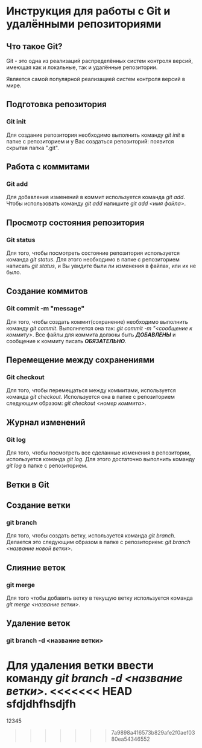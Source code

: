 # Инструкция для работы с Git и удалёнными репозиториями

## Что такое Git?

Git - это одна из реализаций распределённых систем контроля версий, имеющая как и локальные, так и удалённые репозитории.

Является самой популярной реализацией систем контроля версий в мире.

## Подготовка репозитория

### **Git init**

Для создание репозитория необходимо выполнить команду *git init*  в папке с репозиторием и у Вас создаться репозиторий: появится скрытая папка ".git".

## Работа с коммитами

### **Git add**

Для добавления изменений в коммит используется команда *git add*. Чтобы использовать команду *git add* напишите *git add <имя файла>*.

## Просмотр состояния репозитория

### **Git status**

Для того, чтобы посмотреть состояние репозитория используется команда *git status*. Для этого необходимо в папке с репозиторием написать *git status*, и Вы увидите были ли изменения в файлах, или их не было.

## Создание коммитов

### **Git commit -m "message"**

Для того, чтобы создать коммит(сохранение) необходимо выполнить команду *git commit*. Выполняется она так: *git commit -m "<сообщение к коммиту>*. Все файлы для коммита должны быть ***ДОБАВЛЕНЫ*** и сообщение к коммиту писать ***ОБЯЗАТЕЛЬНО***.

## Перемещение между сохранениями

### **Git checkout**

Для того, чтобы перемещаться между коммитами, используется команда *git checkout*. Используется она в папке с репозиторием следующим образом: *git checkout <номер коммита>*.

## Журнал изменений

### **Git log**

Для того, чтобы посмотреть все сделанные изменения в репозитории, используется команда *git log*. Для этого достаточно выполнить команду *git log* в папке с репозиторием.

## Ветки в Git

## Создание ветки

### **git branch**

Для того, чтобы создать ветку, используется команда *git branch*. Делается это следующим образом в папке с репозиторием: *git branch <название новой ветки>*.

## Слияние веток

### **git merge**

Для того чтобы дoбавить ветку в текущую ветку используется команда *git merge <название ветки>*.

## Удаление веток

### **git branch -d <название ветки>**

Для удаления ветки ввести команду *git branch -d <название ветки>*.
<<<<<<< HEAD
sfdjdhfhsdjfh
=======
12345
>>>>>>> 7a9898a416573b829afe2f0aef0380ea54346552
